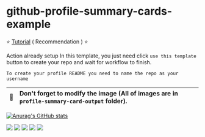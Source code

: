 # github-profile-summary-cards-example

:star: [Tutorial](https://github.com/vn7n24fzkq/github-profile-summary-cards/wiki/Toturial) ( Recommendation ) :star:

Action already setup In this template, you just need click `use this template` button to create your repo and wait for workflow to finish.

```To create your profile README you need to name the repo as your username```

| :bell: | Don't forget to modify the image (All of images are in `profile-summary-card-output` folder). |
| :-------: | :-------------------------------------------------------------------------------------------------------- |


[![Anurag's GitHub stats](https://github-readme-stats.vercel.app/api?username=Densuke-fitness)](https://github.com/Densuke-fitness/github-readme-stats)

![](https://raw.githubusercontent.com/Densuke-fitness/Densuke-fitness/main/profile-summary-card-output/github_dark/0-profile-details.svg)
![](https://raw.githubusercontent.com/Densuke-fitness/Densuke-fitness/main/profile-summary-card-output/github_dark/1-repos-per-language.svg)
![](https://raw.githubusercontent.com/Densuke-fitness/Densuke-fitness/main/profile-summary-card-output/github_dark/2-most-commit-language.svg)
![](https://raw.githubusercontent.com/Densuke-fitness/Densuke-fitness/main/profile-summary-card-output/github_dark/3-stats.svg)
![](https://raw.githubusercontent.com/Densuke-fitness/Densuke-fitness/main/profile-summary-card-output/github_dark/4-productive-time.svg)
